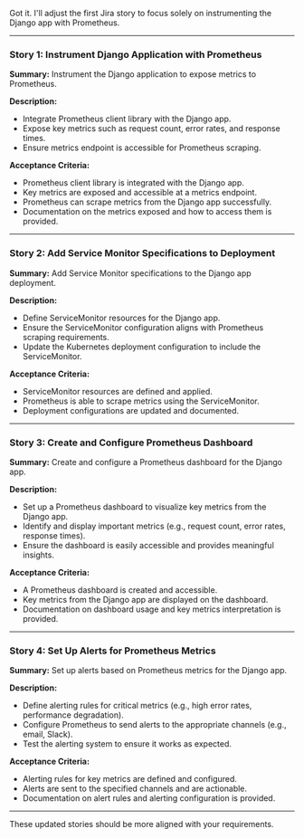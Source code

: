 Got it. I'll adjust the first Jira story to focus solely on instrumenting the Django app with Prometheus.

---

### Story 1: Instrument Django Application with Prometheus
**Summary:** Instrument the Django application to expose metrics to Prometheus.

**Description:**
- Integrate Prometheus client library with the Django app.
- Expose key metrics such as request count, error rates, and response times.
- Ensure metrics endpoint is accessible for Prometheus scraping.

**Acceptance Criteria:**
- Prometheus client library is integrated with the Django app.
- Key metrics are exposed and accessible at a metrics endpoint.
- Prometheus can scrape metrics from the Django app successfully.
- Documentation on the metrics exposed and how to access them is provided.

---

### Story 2: Add Service Monitor Specifications to Deployment
**Summary:** Add Service Monitor specifications to the Django app deployment.

**Description:**
- Define ServiceMonitor resources for the Django app.
- Ensure the ServiceMonitor configuration aligns with Prometheus scraping requirements.
- Update the Kubernetes deployment configuration to include the ServiceMonitor.

**Acceptance Criteria:**
- ServiceMonitor resources are defined and applied.
- Prometheus is able to scrape metrics using the ServiceMonitor.
- Deployment configurations are updated and documented.

---

### Story 3: Create and Configure Prometheus Dashboard
**Summary:** Create and configure a Prometheus dashboard for the Django app.

**Description:**
- Set up a Prometheus dashboard to visualize key metrics from the Django app.
- Identify and display important metrics (e.g., request count, error rates, response times).
- Ensure the dashboard is easily accessible and provides meaningful insights.

**Acceptance Criteria:**
- A Prometheus dashboard is created and accessible.
- Key metrics from the Django app are displayed on the dashboard.
- Documentation on dashboard usage and key metrics interpretation is provided.

---

### Story 4: Set Up Alerts for Prometheus Metrics
**Summary:** Set up alerts based on Prometheus metrics for the Django app.

**Description:**
- Define alerting rules for critical metrics (e.g., high error rates, performance degradation).
- Configure Prometheus to send alerts to the appropriate channels (e.g., email, Slack).
- Test the alerting system to ensure it works as expected.

**Acceptance Criteria:**
- Alerting rules for key metrics are defined and configured.
- Alerts are sent to the specified channels and are actionable.
- Documentation on alert rules and alerting configuration is provided.

---

These updated stories should be more aligned with your requirements.

